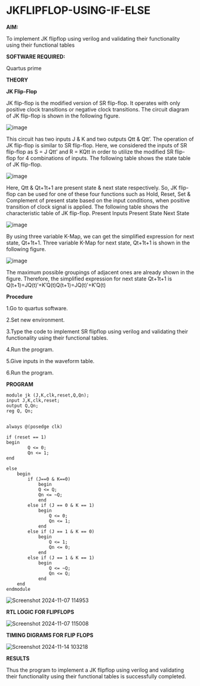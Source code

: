 # JKFLIPFLOP-USING-IF-ELSE

**AIM:** 

To implement  JK flipflop using verilog and validating their functionality using their functional tables

**SOFTWARE REQUIRED:**

Quartus prime

**THEORY**

**JK Flip-Flop**

JK flip-flop is the modified version of SR flip-flop. It operates with only positive clock transitions or negative clock transitions. The circuit diagram of JK flip-flop is shown in the following figure.

![image](https://github.com/naavaneetha/JKFLIPFLOP-USING-IF-ELSE/assets/154305477/a649c30b-232b-4558-b188-fd6c09845180)


This circuit has two inputs J & K and two outputs Qtt & Qtt’. The operation of JK flip-flop is similar to SR flip-flop. Here, we considered the inputs of SR flip-flop as S = J Qtt’ and R = KQtt in order to utilize the modified SR flip-flop for 4 combinations of inputs. The following table shows the state table of JK flip-flop.

![image](https://github.com/naavaneetha/JKFLIPFLOP-USING-IF-ELSE/assets/154305477/c4360742-e8a8-4937-b089-c46c0433f9a3)

 
Here, Qtt & Qt+1t+1 are present state & next state respectively. So, JK flip-flop can be used for one of these four functions such as Hold, Reset, Set & Complement of present state based on the input conditions, when positive transition of clock signal is applied. The following table shows the characteristic table of JK flip-flop. Present Inputs Present State Next State
 
![image](https://github.com/naavaneetha/JKFLIPFLOP-USING-IF-ELSE/assets/154305477/6c275261-a6d5-4c37-a3a7-1e88ca11c4cd)

By using three variable K-Map, we can get the simplified expression for next state, Qt+1t+1. Three variable K-Map for next state, Qt+1t+1 is shown in the following figure.
 
![image](https://github.com/naavaneetha/JKFLIPFLOP-USING-IF-ELSE/assets/154305477/5174f41b-0ce0-4329-a372-6d1943ea6673)

The maximum possible groupings of adjacent ones are already shown in the figure. Therefore, the simplified expression for next state Qt+1t+1 is Q(t+1)=JQ(t)′+K′Q(t)Q(t+1)=JQ(t)′+K′Q(t)

**Procedure**

1.Go to quartus software.

2.Set new environment.

3.Type the code to implement SR flipflop using verilog and validating their functionality using their functional tables.

4.Run the program.

5.Give inputs in the waveform table.

6.Run the program.

**PROGRAM**
```
module jk (J,K,clk,reset,Q,Qn);
input J,K,clk,reset;
output Q,Qn;
reg Q, Qn;


always @(posedge clk)

if (reset == 1) 
begin
		Q <= 0;  
		Qn <= 1;
end

else 
	begin
		if (J==0 & K==0)
			begin
			Q <= Q; 
			Qn <= ~Q;
			end
		else if (J == 0 & K == 1)
			begin
				Q <= 0;
				Qn <= 1;
			end
		else if (J == 1 & K == 0)
			begin
				Q <= 1; 
				Qn <= 0;
			end
		else if (J == 1 & K == 1)
			begin
				Q <= ~Q;
				Qn <= Q;
			end
	end
endmodule
```

![Screenshot 2024-11-07 114953](https://github.com/user-attachments/assets/8ddbca65-e589-4214-8ceb-0e4b5ce0f161)


**RTL LOGIC FOR FLIPFLOPS**

![Screenshot 2024-11-07 115008](https://github.com/user-attachments/assets/5c2bc085-4417-4b80-a0d7-2b012b72d5eb)


**TIMING DIGRAMS FOR FLIP FLOPS**

![Screenshot 2024-11-14 103218](https://github.com/user-attachments/assets/4cd05f22-33a2-47ca-89f5-0e029e566a7a)

**RESULTS**

Thus the program to implement a JK flipflop using verilog and validating their functionality using their functional tables is successfully completed.
